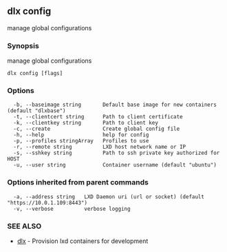 ## dlx config

manage global configurations

### Synopsis

manage global configurations

```
dlx config [flags]
```

### Options

```
  -b, --baseimage string       Default base image for new containers (default "dlxbase")
  -t, --clientcert string      Path to client certificate
  -k, --clientkey string       Path to client key
  -c, --create                 Create global config file
  -h, --help                   help for config
  -p, --profiles stringArray   Profiles to use
  -r, --remote string          LXD host network name or IP
  -s, --sshkey string          Path to ssh private key authorized for HOST
  -u, --user string            Container username (default "ubuntu")
```

### Options inherited from parent commands

```
  -a, --address string   LXD Daemon uri (url or socket) (default "https://10.0.1.109:8443")
  -v, --verbose          verbose logging
```

### SEE ALSO

* [dlx](/docs/cmd/dlx)	 - Provision lxd containers for development

